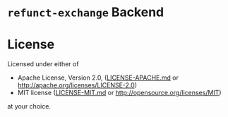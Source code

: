 # `refunct-exchange` Backend

# License

Licensed under either of

* Apache License, Version 2.0, ([LICENSE-APACHE.md](./LICENSE-APACHE.md) or http://apache.org/licenses/LICENSE-2.0)
* MIT license ([LICENSE-MIT.md](./LICENSE-MIT.md) or http://opensource.org/licenses/MIT)

at your choice.
